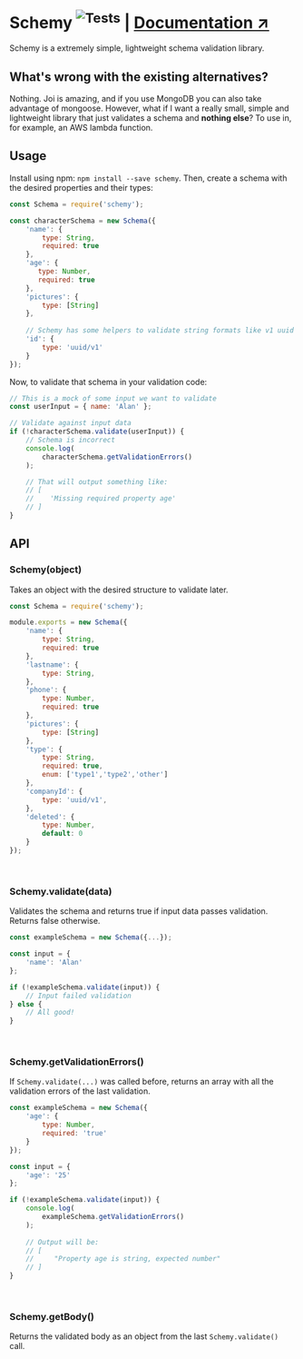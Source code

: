 # Schemy <sup>![Tests](https://github.com/aeberdinelli/schemy/workflows/Tests/badge.svg)</sup> | [Documentation ↗](https://github.com/aeberdinelli/schemy/wiki)
Schemy is a extremely simple, lightweight schema validation library.

## What's wrong with the existing alternatives?
Nothing. Joi is amazing, and if you use MongoDB you can also take advantage of mongoose. 
However, what if I want a really small, simple and lightweight library that just validates a schema and **nothing else**? To use in, for example, an AWS lambda function.

## Usage
Install using npm: `npm install --save schemy`.
Then, create a schema with the desired properties and their types:

```javascript
const Schema = require('schemy');

const characterSchema = new Schema({
    'name': {
        type: String,
        required: true
    },
    'age': {
	   type: Number,
       required: true
    },
    'pictures': {
        type: [String]
    },
    
    // Schemy has some helpers to validate string formats like v1 uuid
    'id': {
        type: 'uuid/v1'
    }
});
```

Now, to validate that schema in your validation code:
```javascript
// This is a mock of some input we want to validate
const userInput = { name: 'Alan' };

// Validate against input data
if (!characterSchema.validate(userInput)) {
    // Schema is incorrect
    console.log(
        characterSchema.getValidationErrors()
    );

    // That will output something like:
    // [
    //    'Missing required property age'
    // ]
}
```

## API
### Schemy(object)
Takes an object with the desired structure to validate later.

```javascript
const Schema = require('schemy');

module.exports = new Schema({
	'name': {
		type: String,
		required: true
	},
	'lastname': {
		type: String,
	},
	'phone': {
		type: Number,
		required: true
	},
	'pictures': {
		type: [String]
	},
	'type': {
		type: String,
		required: true,
		enum: ['type1','type2','other']
	},
	'companyId': {
		type: 'uuid/v1',
	},
	'deleted': {
		type: Number,
		default: 0
	}
});
```
<br>

### Schemy.validate(data)
Validates the schema and returns true if input data passes validation. Returns false otherwise.

```javascript
const exampleSchema = new Schema({...});

const input = {
    'name': 'Alan'
};

if (!exampleSchema.validate(input)) {
    // Input failed validation
} else {
    // All good!
}
```
<br>

### Schemy.getValidationErrors()
If `Schemy.validate(...)` was called before, returns an array with all the validation errors of the last validation.

```javascript
const exampleSchema = new Schema({
    'age': {
        type: Number,
        required: 'true'
    }
});

const input = {
    'age': '25'
};

if (!exampleSchema.validate(input)) {
    console.log(
        exampleSchema.getValidationErrors()
    );
    
    // Output will be:
    // [
    //     "Property age is string, expected number"
    // ] 
}
```
<br>

### Schemy.getBody()
Returns the validated body as an object from the last `Schemy.validate()` call.

